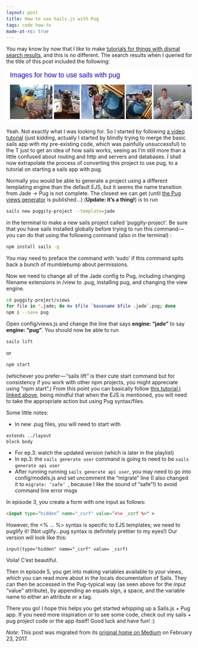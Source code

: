 ```yaml
---
layout: post
title: How to use Sails.js with Pug
tags: code how-to
made-at-rc: true
---
```

You may know by now that I like to make [tutorials for things with dismal search results](/posts/2016-08-24-how-to-vue-directive-npm), and this is no different. The search results when I queried for the title of this post included the following:  

![pugs on sailboats. not the sails or pugs I wanted.](/img/use-sails-with-pug.png)  

Yeah. Not exactly what I was looking for.<!--more--> So I started by following [a video tutorial](https://www.youtube.com/watch?v=ep6EQ5f82Ts&list=PLf8i4fc0zJBzLhOe6FwHpGhBDgqwInJWZ&index=3) (just kidding, actually I started by blindly trying to merge the basic sails app with my pre-existing code, which was painfully unsuccessful) to the T just to get an idea of how sails works, seeing as I’m still more than a little confused about routing and http and servers and databases. I shall now extrapolate the process of converting this project to use pug, to a tutorial on starting a sails app with pug.  

Normally you would be able to generate a project using a different templating engine than the default EJS, but it seems the name transition from Jade → Pug is not complete. The closest we can get (until [the Pug views generator](https://www.npmjs.com/package/sails-generate-views-pug) is published…) (**Update: it’s a thing!**) is to run
```bash
sails new puggity-project --template=jade
```
in the terminal to make a new sails project called ‘puggity-project’. Be sure that you have sails installed globally before trying to run this command — you can do that using the following command (also in the terminal) :
```bash
npm install sails -g
```
You may need to preface the command with ‘sudo’ if this command spits back a bunch of mumblebump about permissions.

Now we need to change all of the Jade config to Pug, including changing filename extensions in /view to .pug, installing pug, and changing the view engine.
```bash
cd puggity-project/views
for file in *.jade; do mv $file `basename $file .jade`.pug; done
npm i --save pug
```
Open config/views.js and change the line that says __engine: “jade”__ to say __engine: “pug”__.
You should now be able to run
```bash
sails lift
```
or
```bash
npm start
```
(whichever you prefer — “sails lift” is their cute start command but for consistency if you work with other npm projects, you might appreciate using “npm start”.)
From this point you can basically follow [this tutorial I linked above](https://www.npmjs.com/package/sails-generate-views-pug), being mindful that when the EJS is mentioned, you will need to take the appropriate action but using Pug syntax/files.

Some little notes:
- In new .pug files, you will need to start with
```pug
extends ../layout
block body
```
- For ep.3: watch the updated version (which is later in the playlist)
- In ep.3: the `sails generate user` command is going to need to be `sails generate api user`
- After running running `sails generate api user`, you may need to go into config/models.js and set uncomment the “migrate” line (I also changed it to `migrate: ‘safe’ `, because I like the sound of “safe”!) to avoid command line error msgs

In episode 3, you create a form with one input as follows:
```html
<input type=“hidden” name="_csrf" value=“<%= _csrf %>" >
```
However, the <% … %> syntax is specific to EJS templates; we need to puglify it! (Not uglify…pug syntax is definitely prettier to my eyes!) Our version will look like this:
```pug
input(type="hidden" name="_csrf" value= _csrf)
```
Voila! C’est beautiful.  

Then in episode 5, you get into making variables available to your views, which you can read more about in the locals documentation of Sails. They can then be accessed in the Pug-typical way (as seen above for the input “value” attribute), by appending an equals sign, a space, and the variable name to either an attribute or a tag.  

There you go! I hope this helps you get started whipping up a Sails.js + Pug app. If you need more inspiration or to see some code, check out my sails + pug project code or the app itself! Good luck and have fun! :)

*Note*: This post was migrated from its [original home on Medium](https://medium.com/@heatherbooker/how-to-use-sails-js-with-pug-d3ded437c895#.drv7vifry) on February 23, 2017.
